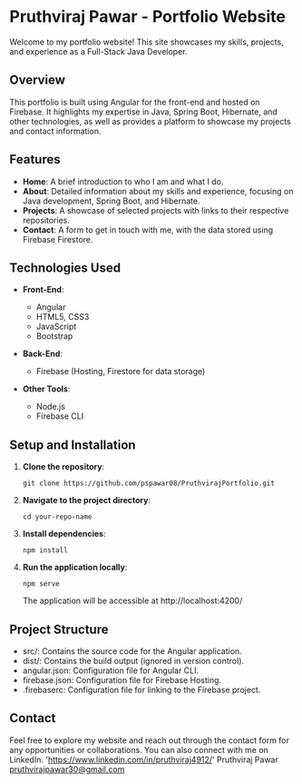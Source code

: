 # Pruthviraj Pawar - Portfolio Website

Welcome to my portfolio website! This site showcases my skills, projects, and experience as a Full-Stack Java Developer.

## Overview

This portfolio is built using Angular for the front-end and hosted on Firebase. It highlights my expertise in Java, Spring Boot, Hibernate, and other technologies, as well as provides a platform to showcase my projects and contact information.

## Features

- **Home**: A brief introduction to who I am and what I do.
- **About**: Detailed information about my skills and experience, focusing on Java development, Spring Boot, and Hibernate.
- **Projects**: A showcase of selected projects with links to their respective repositories.
- **Contact**: A form to get in touch with me, with the data stored using Firebase Firestore.

## Technologies Used

- **Front-End**:
  - Angular
  - HTML5, CSS3
  - JavaScript
  - Bootstrap

- **Back-End**:
  - Firebase (Hosting, Firestore for data storage)

- **Other Tools**:
  - Node.js
  - Firebase CLI

## Setup and Installation

1. **Clone the repository**:
   ```
   git clone https://github.com/pspawar08/PruthvirajPortfolio.git
   ```
3. **Navigate to the project directory**:
   ```
   cd your-repo-name
   ```
4. **Install dependencies**:
   ```
   npm install
   ```
5. **Run the application locally**:
   ```
   npm serve
   ```
   The application will be accessible at http://localhost:4200/

## Project Structure
- src/: Contains the source code for the Angular application.
- dist/: Contains the build output (ignored in version control).
- angular.json: Configuration file for Angular CLI.
- firebase.json: Configuration file for Firebase Hosting.
- .firebaserc: Configuration file for linking to the Firebase project.

## Contact
Feel free to explore my website and reach out through the contact form for any opportunities or collaborations. You can also connect with me on LinkedIn.
'https://www.linkedin.com/in/pruthviraj4912/'
Pruthviraj Pawar
pruthvirajpawar30@gmail.com
  
